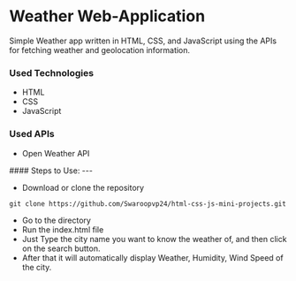 <h1>Weather Web-Application</h1>

<p>Simple Weather app written in HTML, CSS, and JavaScript using the APIs for fetching weather and geolocation information.</p>

<h3>Used Technologies</h3>
<ul>
  <li>HTML</li>
  <li>CSS</li>
  <li>JavaScript</li>
</ul>

<h3>Used APIs</h4>
<ul>
  <li>Open Weather API</li>
</ul>
#### Steps to Use:
---

- Download or clone the repository
```
git clone https://github.com/Swaroopvp24/html-css-js-mini-projects.git
```
- Go to the directory
- Run the index.html file
- Just Type the city name you want to know the weather of, and then click on the search button.
- After that it will automatically display Weather, Humidity, Wind Speed of the city.

